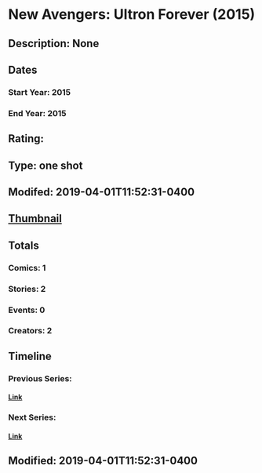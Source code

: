 # New Avengers: Ultron Forever (2015)
## Description: None
## Dates
### Start Year: 2015
### End Year: 2015
## Rating: 
## Type: one shot
## Modifed: 2019-04-01T11:52:31-0400
## [Thumbnail](http://i.annihil.us/u/prod/marvel/i/mg/7/00/5548e27b79a3e.jpg)
## Totals
### Comics: 1
### Stories: 2
### Events: 0
### Creators: 2
## Timeline
### Previous Series: 
#### [Link]()
### Next Series: 
#### [Link]()
## Modified: 2019-04-01T11:52:31-0400